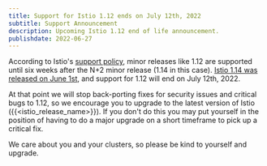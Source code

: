 ```yaml
---
title: Support for Istio 1.12 ends on July 12th, 2022
subtitle: Support Announcement
description: Upcoming Istio 1.12 end of life announcement.
publishdate: 2022-06-27
---
```


According to Istio's [support policy](/pt-br/docs/releases/supported-releases#supported-releases/), minor releases like 1.12 are supported until six weeks after the N+2 minor release (1.14 in this case). [Istio 1.14 was released on June 1st](/pt-br/news/releases/1.14.x/announcing-1.14/), and support for 1.12 will end on July 12th, 2022.

At that point we will stop back-porting fixes for security issues and critical bugs to 1.12, so we encourage you to upgrade to the latest version of Istio ({{<istio_release_name>}}). If you don't do this you may put yourself in the position of having to do a major upgrade on a short timeframe to pick up a critical fix.

We care about you and your clusters, so please be kind to yourself and upgrade.
